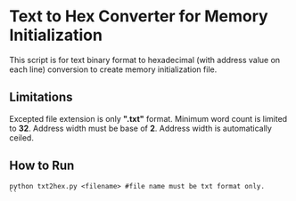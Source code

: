 # Text to Hex Converter for Memory Initialization
This script is for text binary format to hexadecimal (with address value on each line) conversion to create  memory initialization file.




## Limitations

Excepted file extension is only **".txt"** format.
Minimum  word count is limited to **32**.
Address width must be base of **2**. Address width is automatically ceiled.


## How to Run
```
python txt2hex.py <filename> #file name must be txt format only.
``
